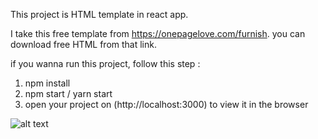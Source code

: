 This project is HTML template in react app.

I take this free template from https://onepagelove.com/furnish.
you can download free HTML from that link.

if you wanna run this project, follow this step :

1. npm install
2. npm start / yarn start
3. open your project on (http://localhost:3000) to view it in the browser

![alt text](https://raw.githubusercontent.com/diahputrilestari/funish-react/master/public/assets/images/screenshoot.PNG)